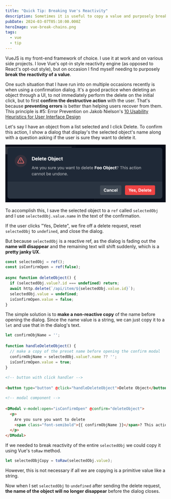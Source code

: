 ```yaml
---
title: "Quick Tip: Breaking Vue's Reactivity"
description: Sometimes it is useful to copy a value and purposely break reactivity in VueJS.
pubDate: 2024-03-07T05:10:00.000Z
heroImage: vue-break-chains.png
tags:
  - vue
  - tip
---
```


VueJS is my front-end framework of choice. I use it at work and on various side projects. I love Vue's opt-in style reactivity engine (as opposed to React's opt-out style), but on occasion I find myself needing to purposely **break the reactivity of a value**.

One such situation that I have run into on multiple occasions recently is when using a confirmation dialog. It's a good practice when deleting an object through a UI, to not immediately perform the delete on the initial click, but to first **confirm the destructive action** with the user. That's because **preventing errors** is better than helping users recover from them. This principle is #5: Error Prevention on Jakob Nielson's [10 Usability Heuristics for User Interface Design](https://www.nngroup.com/articles/ten-usability-heuristics/)

Let's say I have an object from a list selected and I click Delete. To confirm this action, I show a dialog that display's the selected object's name along with a question asking if the user is sure they want to delete it.

![confirm dialog](./images/delete-object.png)

To accomplish this, I save the selected object to a `ref` called `selectedObj` and I use `selectedObj.value.name` in the text of the confirmation.

If the user clicks "Yes, Delete", we fire off a delete request, reset `selectedObj` to `undefined`, and close the dialog.

But because `selectedObj` is a reactive ref, as the dialog is fading out the **name will disappear** and the remaining text will shift suddenly, which is a **pretty janky UX**.

```ts
const selectedObj = ref();
const isConfirmOpen = ref(false);

async function deleteObject() {
  if (selectedObj.value?.id === undefined) return;
  await http.delete(`/api/item/${selectedObj.value.id}`);
  selectedObj.value = undefined;
  isConfirmOpen.value = false;
}
```

The simple solution is to **make a non-reactive copy** of the name before opening the dialog. Since the name value is a string, we can just copy it to a `let` and use that in the dialog's text.

```ts
let confirmObjName = '';

function handleDeleteObject() {
  // make a copy of the preset name before opening the confirm modal
  confirmObjName = selectedObj.value?.name ?? '';
  isConfirmOpen.value = true;
}
```

```html
<!-- button with click handler -->

<button type="button" @click="handleDeleteObject">Delete Object</button>
```

```html
<!-- modal component -->

<DModal v-model:open="isConfirmOpen" @confirm="deleteObject">
  <p>
    Are you sure you want to delete
    <span class="font-semibold">{{ confirmObjName }}</span>? This action cannot be undone.
  </p>
</DModal>
```

If we needed to break reactivity of the entire `selectedObj` we could copy it using Vue's `toRaw` method.

```ts
let selectedObjCopy = toRaw(selectedObj.value);
```

However, this is not necessary if all we are copying is a primitive value like a string.

Now when I set `selectedObj` to `undefined` after sending the delete request, **the name of the object will no longer disappear** before the dialog closes.
